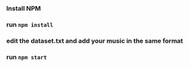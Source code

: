 ### Install NPM
### run ```npm install```
### edit the dataset.txt and add your music in the same format
### run ```npm start```
